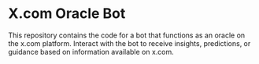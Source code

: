 # X.com Oracle Bot

This repository contains the code for a bot that functions as an oracle on the x.com platform. Interact with the bot to receive insights, predictions, or guidance based on information available on x.com.